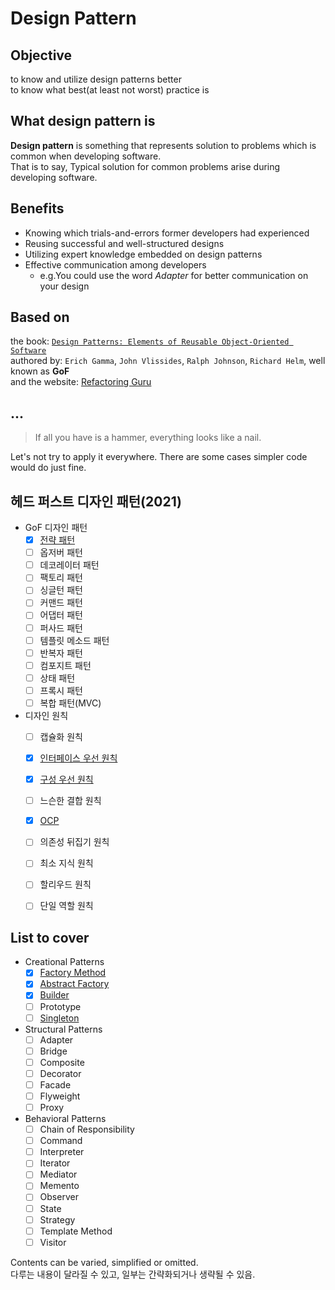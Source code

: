 # Design Pattern

## Objective
to know and utilize design patterns better  
to know what best(at least not worst) practice is

## What design pattern is

**Design pattern** is something that represents solution to problems which is common when developing software.  
That is to say, Typical solution for common problems arise during developing software.

## Benefits
- Knowing which trials-and-errors former developers had experienced
- Reusing successful and well-structured designs
- Utilizing expert knowledge embedded on design patterns
- Effective communication among developers
  - e.g.You could use the word _Adapter_ for better communication on your design
  
## Based on
the book: [`Design Patterns: Elements of Reusable Object-Oriented Software`](http://www.yes24.com/Product/Goods/200592)  
authored by: `Erich Gamma`, `John Vlissides`, `Ralph Johnson`, `Richard Helm`, well known as **GoF**  
and the website: [Refactoring Guru](https://refactoring.guru/design-patterns)

## ...
> If all you have is a hammer, everything looks like a nail.

Let's not try to apply it everywhere. There are some cases simpler code would do just fine.

## 헤드 퍼스트 디자인 패턴(2021)
- GoF 디자인 패턴
  - [x] [전략 패턴](src/strategypattern)
  - [ ] 옵저버 패턴
  - [ ] 데코레이터 패턴
  - [ ] 팩토리 패턴
  - [ ] 싱글턴 패턴
  - [ ] 커맨드 패턴
  - [ ] 어댑터 패턴
  - [ ] 퍼사드 패턴
  - [ ] 템플릿 메소드 패턴
  - [ ] 반복자 패턴
  - [ ] 컴포지트 패턴
  - [ ] 상태 패턴
  - [ ] 프록시 패턴
  - [ ] 복합 패턴(MVC)
- 디자인 원칙
  - [ ] 캡슐화 원칙
  - [x] [인터페이스 우선 원칙](src/strategypattern)
  - [x] [구성 우선 원칙](src/strategypattern)
  - [ ] 느슨한 결합 원칙
  - [x] [OCP](src/strategypattern)
  - [ ] 의존성 뒤집기 원칙
  - [ ] 최소 지식 원칙
  - [ ] 할리우드 원칙
  - [ ] 단일 역할 원칙


## List to cover
- Creational Patterns
  - [x] [Factory Method](src/creational/factorymethod)
  - [x] [Abstract Factory](src/creational/abstractfactory)
  - [x] [Builder](src/creational/builder)
  - [ ] Prototype
  - [ ] [Singleton](src/creational/singleton)
- Structural Patterns
  - [ ] Adapter
  - [ ] Bridge
  - [ ] Composite
  - [ ] Decorator
  - [ ] Facade
  - [ ] Flyweight
  - [ ] Proxy
- Behavioral Patterns
  - [ ] Chain of Responsibility
  - [ ] Command
  - [ ] Interpreter
  - [ ] Iterator
  - [ ] Mediator
  - [ ] Memento
  - [ ] Observer
  - [ ] State
  - [ ] Strategy
  - [ ] Template Method
  - [ ] Visitor

Contents can be varied, simplified or omitted.  
다루는 내용이 달라질 수 있고, 일부는 간략화되거나 생략될 수 있음.